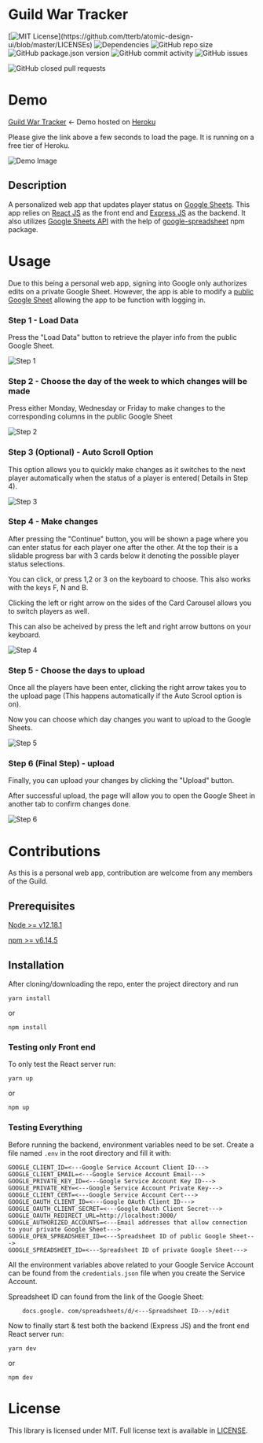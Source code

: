 # Guild War Tracker

[![MIT License](https://img.shields.io/apm/l/atomic-design-ui.svg?)](https://github.com/tterb/atomic-design-ui/blob/master/LICENSEs)
![Dependencies](https://img.shields.io/david/rezwanhaleem/guild-war-tracker)
![GitHub repo size](https://img.shields.io/github/repo-size/rezwanhaleem/guild-war-tracker)
![GitHub package.json version](https://img.shields.io/github/package-json/v/rezwanhaleem/guild-war-tracker)
![GitHub commit activity](https://img.shields.io/github/commit-activity/m/rezwanhaleem/guild-war-tracker)
![GitHub issues](https://img.shields.io/github/issues/rezwanhaleem/guild-war-tracker)

![GitHub closed pull requests](https://img.shields.io/github/issues-pr-closed/rezwanhaleem/guild-war-tracker)

# Demo

[Guild War Tracker](https://guild-war-tracker.herokuapp.com/) <- Demo hosted on [Heroku](https://www.heroku.com/)

Please give the link above a few seconds to load the page. It is running on a free tier of Heroku.

![Demo Image](https://i.imgur.com/2RbK3ND.png)

## Description

A personalized web app that updates player status on [Google Sheets](https://www.google.com/sheets/about/). This app relies on [React JS](https://reactjs.org/) as the front end and [Express JS](https://expressjs.com/) as the backend. It also utilizes [Google Sheets API](https://developers.google.com/sheets/api/) with the help of [google-spreadsheet](https://www.npmjs.com/package/google-spreadsheet) npm package.

# Usage

Due to this being a personal web app, signing into Google only authorizes edits on a private Google Sheet.
However, the app is able to modify a [public Google Sheet](https://docs.google.com/spreadsheets/d/1o6IVqf_DOEb-Y8JiiQIlXAWl9tPuKknbLAKP5HUZH4w/) allowing the app to be function with logging in.

### Step 1 - Load Data

Press the "Load Data" button to retrieve the player info from the public Google Sheet.

![Step 1](https://i.imgur.com/Qo2Lssw.png)

### Step 2 - Choose the day of the week to which changes will be made

Press either Monday, Wednesday or Friday to make changes to the corresponding columns in the public Google Sheet

![Step 2](https://i.imgur.com/DyXHMjc.png)

### Step 3 (Optional) - Auto Scroll Option

This option allows you to quickly make changes as it switches to the next player automatically when the status of a player is entered( Details in Step 4).

![Step 3](https://i.imgur.com/P1WPOGD.png)

### Step 4 - Make changes

After pressing the "Continue" button, you will be shown a page where you can enter status for each player one after the other. At the top their is a slidable progress bar with 3 cards below it denoting the possible player status selections.

You can click, or press 1,2 or 3 on the keyboard to choose. This also works with the keys F, N and B.

Clicking the left or right arrow on the sides of the Card Carousel allows you to switch players as well.

This can also be acheived by press the left and right arrow buttons on your keyboard.

![Step 4](https://i.imgur.com/5KaX8YO.png)

### Step 5 - Choose the days to upload

Once all the players have been enter, clicking the right arrow takes you to the upload page (This happens automatically if the Auto Scrool option is on).

Now you can choose which day changes you want to upload to the Google Sheets.

![Step 5](https://i.imgur.com/NBYZdMj.png)

### Step 6 (Final Step) - upload

Finally, you can upload your changes by clicking the "Upload" button. 

After successful upload, the page will allow you to open the Google Sheet in another tab to confirm changes done.

![Step 6](https://i.imgur.com/YvizxEF.png)


# Contributions

As this is a personal web app, contribution are welcome from any members of the Guild.

## Prerequisites

[Node >= v12.18.1](https://nodejs.org/en/)

[npm >= v6.14.5](https://www.npmjs.com/)

## Installation

After cloning/downloading the repo, enter the project directory and run

`yarn install` 

or

`npm install`


### Testing only Front end

To only test the React server run:

`yarn up`

or

`npm up`

### Testing Everything

Before running the backend, environment variables need to be set. 
Create a file named `.env` in the root directory and fill it with:

```
GOOGLE_CLIENT_ID=<---Google Service Account Client ID--->
GOOGLE_CLIENT_EMAIL=<---Google Service Account Email--->
GOOGLE_PRIVATE_KEY_ID=<---Google Service Account Key ID--->
GOOGLE_PRIVATE_KEY=<---Google Service Account Private Key--->
GOOGLE_CLIENT_CERT=<---Google Service Account Cert--->
GOOGLE_OAUTH_CLIENT_ID=<---Google OAuth Client ID--->
GOOGLE_OAUTH_CLIENT_SECRET=<---Google OAuth Client Secret--->
GOOGLE_OAUTH_REDIRECT_URL=http://localhost:3000/
GOOGLE_AUTHORIZED_ACCOUNTS=<---Email addresses that allow connection to your private Google Sheet--->
GOOGLE_OPEN_SPREADSHEET_ID=<---Spreadsheet ID of public Google Sheet--->
GOOGLE_SPREADSHEET_ID=<---Spreadsheet ID of private Google Sheet--->

```
All the environment variables above related to your Google Service Account can be found from the `credentials.json` file when you create the Service Account.

Spreadsheet ID can found from the link of the Google Sheet:

```
    docs.google. com/spreadsheets/d/<---Spreadsheet ID--->/edit
```


Now to finally start & test both the backend (Express JS) and the front end React server run:

`yarn dev`

or

`npm dev`


# License

This library is licensed under MIT. Full license text is available in [LICENSE](https://github.com/rezwanhaleem/guild-war-tracker/blob/develop/LICENSE.txt).